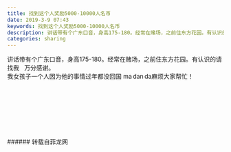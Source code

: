 ```yaml
---
title: 找到这个人奖励5000-10000人名币
date: 2019-3-9 07:43
keywords: 找到这个人奖励5000-10000人名币
description: 讲话带有个广东口音，身高175-180。经常在赌场，之前住东方花园。有认识的请找我  万分感谢。我女孩子一个人因为他的事情过年都没回国ma dan da麻烦大家帮忙！
categories: sharing
---
```

<td class="t_f" id="postmessage_3186351">

讲话带有个广东口音，身高175-180。经常在赌场，之前住东方花园。有认识的请找我   万分感谢。<br/>
我女孩子一个人因为他的事情过年都没回国 ma dan da麻烦大家帮忙！<br/>
<img alt="" border="0" class="zoom" data-cf-modified-3277930c45971491c25a96df-="" file="http://www.flw.ph/data/appbyme/upload/image/201903/09/dUjZTfhsd3DD.jpg" id="aimg_gpFNN" lazyloadthumb="1" onclick="" onmouseover="" src="http://www.flw.ph/data/appbyme/upload/image/201903/09/dUjZTfhsd3DD.jpg"/><br/>
<br/>
<img alt="" border="0" class="zoom" data-cf-modified-3277930c45971491c25a96df-="" file="http://www.flw.ph/data/appbyme/upload/image/201903/09/VAdS13KtYJWc.jpg" id="aimg_t9qUo" lazyloadthumb="1" onclick="" onmouseover="" src="http://www.flw.ph/data/appbyme/upload/image/201903/09/VAdS13KtYJWc.jpg"/><br/>
<br/>
<img alt="" border="0" class="zoom" data-cf-modified-3277930c45971491c25a96df-="" file="http://www.flw.ph/data/appbyme/upload/image/201903/09/NABmBK7c6nCP.jpg" id="aimg_YFMu9" lazyloadthumb="1" onclick="" onmouseover="" src="http://www.flw.ph/data/appbyme/upload/image/201903/09/NABmBK7c6nCP.jpg"/><br/>
<br/>
<img alt="" border="0" class="zoom" data-cf-modified-3277930c45971491c25a96df-="" file="http://www.flw.ph/data/appbyme/upload/image/201903/09/Jmg1iqVHXOFG.jpg" id="aimg_r41bD" lazyloadthumb="1" onclick="" onmouseover="" src="http://www.flw.ph/data/appbyme/upload/image/201903/09/Jmg1iqVHXOFG.jpg"/><br/>
<br/>
<img alt="" border="0" class="zoom" data-cf-modified-3277930c45971491c25a96df-="" file="http://www.flw.ph/data/appbyme/upload/image/201903/09/uQtK7ft2DT3M.jpg" id="aimg_O7921" lazyloadthumb="1" onclick="" onmouseover="" src="http://www.flw.ph/data/appbyme/upload/image/201903/09/uQtK7ft2DT3M.jpg"/><br/>
<br/>
<img alt="" border="0" class="zoom" data-cf-modified-3277930c45971491c25a96df-="" file="http://www.flw.ph/data/appbyme/upload/image/201903/09/hv20iRDbAqTh.jpg" id="aimg_o0MK1" lazyloadthumb="1" onclick="" onmouseover="" src="http://www.flw.ph/data/appbyme/upload/image/201903/09/hv20iRDbAqTh.jpg"/><br/>
<br/>
<img alt="" border="0" class="zoom" data-cf-modified-3277930c45971491c25a96df-="" file="http://www.flw.ph/data/appbyme/upload/image/201903/09/ObjG2uhpxuXI.jpg" id="aimg_DT983" lazyloadthumb="1" onclick="" onmouseover="" src="http://www.flw.ph/data/appbyme/upload/image/201903/09/ObjG2uhpxuXI.jpg"/><br/>
<br/>
</td>
###### 转载自菲龙网